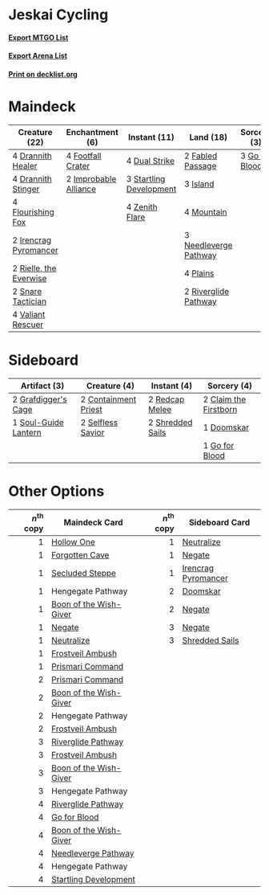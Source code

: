 # Jeskai Cycling

#### [Export MTGO List](../collection/Jeskai%20Cycling/Jeskai%20Cycling.txt)
#### [Export Arena List](../collection/Jeskai%20Cycling/Jeskai%20Cycling_arena.txt)
#### [Print on decklist.org](http://decklist.org/?deckmain=4%09Drannith%20Healer%0A4%09Drannith%20Stinger%0A4%09Dual%20Strike%0A2%09Fabled%20Passage%0A4%09Flourishing%20Fox%0A4%09Footfall%20Crater%0A3%09Go%20for%20Blood%0A2%09Improbable%20Alliance%0A2%09Irencrag%20Pyromancer%0A3%09Island%0A4%09Mountain%0A3%09Needleverge%20Pathway%0A4%09Plains%0A2%09Rielle,%20the%20Everwise%0A2%09Riverglide%20Pathway%0A2%09Snare%20Tactician%0A3%09Startling%20Development%0A4%09Valiant%20Rescuer%0A4%09Zenith%20Flare&deckside=2%09Claim%20the%20Firstborn%0A2%09Containment%20Priest%0A1%09Doomskar%0A1%09Go%20for%20Blood%0A2%09Grafdigger's%20Cage%0A2%09Redcap%20Melee%0A2%09Selfless%20Savior%0A2%09Shredded%20Sails%0A1%09Soul-Guide%20Lantern)
# Maindeck

|                                          Creature (22)                                          |                                        Enchantment (6)                                         |                                           Instant (11)                                           |                                           Land (18)                                            |                                       Sorcery (3)                                       |
|-------------------------------------------------------------------------------------------------|------------------------------------------------------------------------------------------------|--------------------------------------------------------------------------------------------------|------------------------------------------------------------------------------------------------|-----------------------------------------------------------------------------------------|
|4 [Drannith Healer](http://gatherer.wizards.com/Pages/Card/Details.aspx?multiverseid=479530)     |4 [Footfall Crater](http://gatherer.wizards.com/Pages/Card/Details.aspx?multiverseid=479638)    |4 [Dual Strike](http://gatherer.wizards.com/Pages/Card/Details.aspx?multiverseid=503744)          |2 [Fabled Passage](http://gatherer.wizards.com/Pages/Card/Details.aspx?multiverseid=473206)     |3 [Go for Blood](http://gatherer.wizards.com/Pages/Card/Details.aspx?multiverseid=479642)|
|4 [Drannith Stinger](http://gatherer.wizards.com/Pages/Card/Details.aspx?multiverseid=479633)    |2 [Improbable Alliance](http://gatherer.wizards.com/Pages/Card/Details.aspx?multiverseid=473155)|3 [Startling Development](http://gatherer.wizards.com/Pages/Card/Details.aspx?multiverseid=479588)|3 [Island](http://gatherer.wizards.com/Pages/Card/Details.aspx?multiverseid=439857)             |                                                                                         |
|4 [Flourishing Fox](http://gatherer.wizards.com/Pages/Card/Details.aspx?multiverseid=479533)     |                                                                                                |4 [Zenith Flare](http://gatherer.wizards.com/Pages/Card/Details.aspx?multiverseid=479737)         |4 [Mountain](http://gatherer.wizards.com/Pages/Card/Details.aspx?multiverseid=439859)           |                                                                                         |
|2 [Irencrag Pyromancer](http://gatherer.wizards.com/Pages/Card/Details.aspx?multiverseid=473090) |                                                                                                |                                                                                                  |3 [Needleverge Pathway](http://gatherer.wizards.com/Pages/Card/Details.aspx?multiverseid=491918)|                                                                                         |
|2 [Rielle, the Everwise](http://gatherer.wizards.com/Pages/Card/Details.aspx?multiverseid=479723)|                                                                                                |                                                                                                  |4 [Plains](http://gatherer.wizards.com/Pages/Card/Details.aspx?multiverseid=439856)             |                                                                                         |
|2 [Snare Tactician](http://gatherer.wizards.com/Pages/Card/Details.aspx?multiverseid=479550)     |                                                                                                |                                                                                                  |2 [Riverglide Pathway](http://gatherer.wizards.com/Pages/Card/Details.aspx?multiverseid=491920) |                                                                                         |
|4 [Valiant Rescuer](http://gatherer.wizards.com/Pages/Card/Details.aspx?multiverseid=479556)     |                                                                                                |                                                                                                  |                                                                                                |                                                                                         |


# Sideboard

|                                         Artifact (3)                                          |                                         Creature (4)                                          |                                        Instant (4)                                        |                                          Sorcery (4)                                           |
|-----------------------------------------------------------------------------------------------|-----------------------------------------------------------------------------------------------|-------------------------------------------------------------------------------------------|------------------------------------------------------------------------------------------------|
|2 [Grafdigger's Cage](http://gatherer.wizards.com/Pages/Card/Details.aspx?multiverseid=278452) |2 [Containment Priest](http://gatherer.wizards.com/Pages/Card/Details.aspx?multiverseid=389470)|2 [Redcap Melee](http://gatherer.wizards.com/Pages/Card/Details.aspx?multiverseid=473097)  |2 [Claim the Firstborn](http://gatherer.wizards.com/Pages/Card/Details.aspx?multiverseid=473080)|
|1 [Soul-Guide Lantern](http://gatherer.wizards.com/Pages/Card/Details.aspx?multiverseid=476488)|2 [Selfless Savior](http://gatherer.wizards.com/Pages/Card/Details.aspx?multiverseid=485359)   |2 [Shredded Sails](http://gatherer.wizards.com/Pages/Card/Details.aspx?multiverseid=479656)|1 [Doomskar](http://gatherer.wizards.com/Pages/Card/Details.aspx?multiverseid=503613)           |
|                                                                                               |                                                                                               |                                                                                           |1 [Go for Blood](http://gatherer.wizards.com/Pages/Card/Details.aspx?multiverseid=479642)       |


# Other Options

|*n*<sup>th</sup> copy|                                          Maindeck Card                                          |*n*<sup>th</sup> copy|                                        Sideboard Card                                        |
|--------------------:|-------------------------------------------------------------------------------------------------|--------------------:|----------------------------------------------------------------------------------------------|
|                    1|[Hollow One](http://gatherer.wizards.com/Pages/Card/Details.aspx?multiverseid=430852)            |                    1|[Neutralize](http://gatherer.wizards.com/Pages/Card/Details.aspx?multiverseid=479579)         |
|                    1|[Forgotten Cave](http://gatherer.wizards.com/Pages/Card/Details.aspx?multiverseid=376344)        |                    1|[Negate](http://gatherer.wizards.com/Pages/Card/Details.aspx?multiverseid=423707)             |
|                    1|[Secluded Steppe](http://gatherer.wizards.com/Pages/Card/Details.aspx?multiverseid=220492)       |                    1|[Irencrag Pyromancer](http://gatherer.wizards.com/Pages/Card/Details.aspx?multiverseid=473090)|
|                    1|Hengegate Pathway                                                                                |                    2|[Doomskar](http://gatherer.wizards.com/Pages/Card/Details.aspx?multiverseid=503613)           |
|                    1|[Boon of the Wish-Giver](http://gatherer.wizards.com/Pages/Card/Details.aspx?multiverseid=479563)|                    2|[Negate](http://gatherer.wizards.com/Pages/Card/Details.aspx?multiverseid=423707)             |
|                    1|[Negate](http://gatherer.wizards.com/Pages/Card/Details.aspx?multiverseid=423707)                |                    3|[Negate](http://gatherer.wizards.com/Pages/Card/Details.aspx?multiverseid=423707)             |
|                    1|[Neutralize](http://gatherer.wizards.com/Pages/Card/Details.aspx?multiverseid=479579)            |                    3|[Shredded Sails](http://gatherer.wizards.com/Pages/Card/Details.aspx?multiverseid=479656)     |
|                    1|[Frostveil Ambush](http://gatherer.wizards.com/Pages/Card/Details.aspx?multiverseid=479572)      |                     |                                                                                              |
|                    1|[Prismari Command](http://gatherer.wizards.com/Pages/Card/Details.aspx?multiverseid=513706)      |                     |                                                                                              |
|                    2|[Prismari Command](http://gatherer.wizards.com/Pages/Card/Details.aspx?multiverseid=513706)      |                     |                                                                                              |
|                    2|[Boon of the Wish-Giver](http://gatherer.wizards.com/Pages/Card/Details.aspx?multiverseid=479563)|                     |                                                                                              |
|                    2|Hengegate Pathway                                                                                |                     |                                                                                              |
|                    2|[Frostveil Ambush](http://gatherer.wizards.com/Pages/Card/Details.aspx?multiverseid=479572)      |                     |                                                                                              |
|                    3|[Riverglide Pathway](http://gatherer.wizards.com/Pages/Card/Details.aspx?multiverseid=491920)    |                     |                                                                                              |
|                    3|[Frostveil Ambush](http://gatherer.wizards.com/Pages/Card/Details.aspx?multiverseid=479572)      |                     |                                                                                              |
|                    3|[Boon of the Wish-Giver](http://gatherer.wizards.com/Pages/Card/Details.aspx?multiverseid=479563)|                     |                                                                                              |
|                    3|Hengegate Pathway                                                                                |                     |                                                                                              |
|                    4|[Riverglide Pathway](http://gatherer.wizards.com/Pages/Card/Details.aspx?multiverseid=491920)    |                     |                                                                                              |
|                    4|[Go for Blood](http://gatherer.wizards.com/Pages/Card/Details.aspx?multiverseid=479642)          |                     |                                                                                              |
|                    4|[Boon of the Wish-Giver](http://gatherer.wizards.com/Pages/Card/Details.aspx?multiverseid=479563)|                     |                                                                                              |
|                    4|[Needleverge Pathway](http://gatherer.wizards.com/Pages/Card/Details.aspx?multiverseid=491918)   |                     |                                                                                              |
|                    4|Hengegate Pathway                                                                                |                     |                                                                                              |
|                    4|[Startling Development](http://gatherer.wizards.com/Pages/Card/Details.aspx?multiverseid=479588) |                     |                                                                                              |

